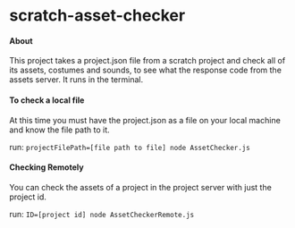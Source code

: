 # scratch-asset-checker
#### About
This project takes a project.json file from a scratch project and check all of its assets, costumes and sounds, to see what the response code from the assets server.  It runs in the terminal.

#### To check a local file
At this time you must have the project.json as a file on your local machine and know the file path to it.

run:
`projectFilePath=[file path to file] node AssetChecker.js`

#### Checking Remotely
You can check the assets of a project in the project server with just the project id.

run:
`ID=[project id] node AssetCheckerRemote.js`

